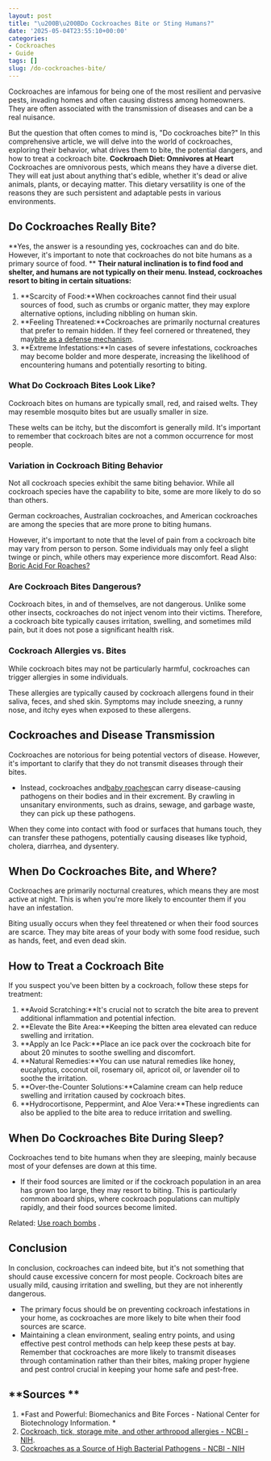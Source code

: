 ```yaml
---
layout: post
title: "\u200B\u200BDo Cockroaches Bite or Sting Humans?"
date: '2025-05-04T23:55:10+00:00'
categories:
- Cockroaches
- Guide
tags: []
slug: /do-cockroaches-bite/
---
```


Cockroaches are infamous for being one of the most resilient and pervasive pests, invading homes and often causing distress among homeowners. They are often associated with the transmission of diseases and can be a real nuisance.

But the question that often comes to mind is, "Do cockroaches bite?" In this comprehensive article, we will delve into the world of cockroaches, exploring their behavior, what drives them to bite, the potential dangers, and how to treat a cockroach bite.
**Cockroach Diet: Omnivores at Heart**
Cockroaches are omnivorous pests, which means they have a diverse diet. They will eat just about anything that's edible, whether it's dead or alive animals, plants, or decaying matter. This dietary versatility is one of the reasons they are such persistent and adaptable pests in various environments.
## **Do Cockroaches Really Bite?**
**Yes, the answer is a resounding yes, cockroaches can and do bite. However, it's important to note that cockroaches do not bite humans as a primary source of food. **
**Their natural inclination is to find food and shelter, and humans are not typically on their menu. Instead, cockroaches resort to biting in certain situations:**
1. **Scarcity of Food:**When cockroaches cannot find their usual sources of food, such as crumbs or organic matter, they may explore alternative options, including nibbling on human skin.
2. **Feeling Threatened:**Cockroaches are primarily nocturnal creatures that prefer to remain hidden. If they feel cornered or threatened, they may[bite as a defense mechanism](https://www.ncbi.nlm.nih.gov/pmc/articles/PMC4641686/).
3. **Extreme Infestations:**In cases of severe infestations, cockroaches may become bolder and more desperate, increasing the likelihood of encountering humans and potentially resorting to biting.
### **What Do Cockroach Bites Look Like?**
Cockroach bites on humans are typically small, red, and raised welts. They may resemble mosquito bites but are usually smaller in size.

These welts can be itchy, but the discomfort is generally mild. It's important to remember that cockroach bites are not a common occurrence for most people.
### **Variation in Cockroach Biting Behavior**
Not all cockroach species exhibit the same biting behavior. While all cockroach species have the capability to bite, some are more likely to do so than others.

German cockroaches, Australian cockroaches, and American cockroaches are among the species that are more prone to biting humans.

However, it's important to note that the level of pain from a cockroach bite may vary from person to person. Some individuals may only feel a slight twinge or pinch, while others may experience more discomfort.
Read Also:
[Boric Acid For Roaches?](https://pestpolicy.com/does-boric-acid-kill-roaches/)
### **Are Cockroach Bites Dangerous?**
Cockroach bites, in and of themselves, are not dangerous. Unlike some other insects, cockroaches do not inject venom into their victims. Therefore, a cockroach bite typically causes irritation, swelling, and sometimes mild pain, but it does not pose a significant health risk.
### **Cockroach Allergies vs. Bites**
While cockroach bites may not be particularly harmful, cockroaches can trigger allergies in some individuals.

These allergies are typically caused by cockroach allergens found in their saliva, feces, and shed skin. Symptoms may include sneezing, a runny nose, and itchy eyes when exposed to these allergens.
## **Cockroaches and Disease Transmission**
Cockroaches are notorious for being potential vectors of disease. However, it's important to clarify that they do not transmit diseases through their bites.
- Instead, cockroaches and[baby roaches](https://pestpolicy.com/what-do-baby-roaches-look-like//)can carry disease-causing pathogens on their bodies and in their excrement.
By crawling in unsanitary environments, such as drains, sewage, and garbage waste, they can pick up these pathogens.

When they come into contact with food or surfaces that humans touch, they can transfer these pathogens, potentially causing diseases like typhoid, cholera, diarrhea, and dysentery.
## **When Do Cockroaches Bite, and Where?**
Cockroaches are primarily nocturnal creatures, which means they are most active at night. This is when you're more likely to encounter them if you have an infestation.

Biting usually occurs when they feel threatened or when their food sources are scarce. They may bite areas of your body with some food residue, such as hands, feet, and even dead skin.
## **How to Treat a Cockroach Bite**
If you suspect you've been bitten by a cockroach, follow these steps for treatment:
1. **Avoid Scratching:**It's crucial not to scratch the bite area to prevent additional inflammation and potential infection.
2. **Elevate the Bite Area:**Keeping the bitten area elevated can reduce swelling and irritation.
3. **Apply an Ice Pack:**Place an ice pack over the cockroach bite for about 20 minutes to soothe swelling and discomfort.
4. **Natural Remedies:**You can use natural remedies like honey, eucalyptus, coconut oil, rosemary oil, apricot oil, or lavender oil to soothe the irritation.
5. **Over-the-Counter Solutions:**Calamine cream can help reduce swelling and irritation caused by cockroach bites.
6. **Hydrocortisone, Peppermint, and Aloe Vera:**These ingredients can also be applied to the bite area to reduce irritation and swelling.
## **When Do Cockroaches Bite During Sleep?**
Cockroaches tend to bite humans when they are sleeping, mainly because most of your defenses are down at this time.
- If their food sources are limited or if the cockroach population in an area has grown too large, they may resort to biting.
This is particularly common aboard ships, where cockroach populations can multiply rapidly, and their food sources become limited.

Related:
[Use roach bombs](https://pestpolicy.com/best-fogger-for-roaches/)
.
## **Conclusion**
In conclusion, cockroaches can indeed bite, but it's not something that should cause excessive concern for most people. Cockroach bites are usually mild, causing irritation and swelling, but they are not inherently dangerous.
- The primary focus should be on preventing cockroach infestations in your home, as cockroaches are more likely to bite when their food sources are scarce.
- Maintaining a clean environment, sealing entry points, and using effective pest control methods can help keep these pests at bay.
Remember that cockroaches are more likely to transmit diseases through contamination rather than their bites, making proper hygiene and pest control crucial in keeping your home safe and pest-free.
## **Sources **
1. *Fast and Powerful: Biomechanics and Bite Forces - National Center for Biotechnology Information. *
2. [Cockroach, tick, storage mite, and other arthropod allergies - NCBI - NIH](https://www.ncbi.nlm.nih.gov/pmc/articles/PMC4484749/).
3. [Cockroaches as a Source of High Bacterial Pathogens - NCBI - NIH](https://www.ncbi.nlm.nih.gov/pmc/articles/PMC4909895/)
